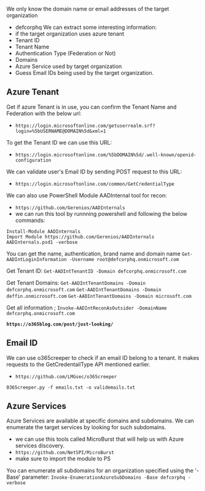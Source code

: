 We only know the domain name or email addresses of the target organization
- defcorphq
We can extract some interesting information: 
- if the target organization uses azure tenant 
- Tenant ID
- Tenant Name
- Authentication Type (Federation or Not)
- Domains
- Azure Service used by target organization
- Guess Email IDs being used by the target organization. 
## Azure Tenant 
Get if azure Tenant is in use, you can confirm the Tenant Name and Federation with the below url: 
- ` https://login.microsoftonline.com/getuserrealm.srf?login=%5bUSERNAME@DOMAIN%5d&xml=1 `

To get the Tenant ID we can use this URL: 
- ` https://login.microsoftonline.com/%5bDOMAIN%5d/.well-known/openid-configuration `

We can validate user's Email ID by sending POST request to this URL:
- ` https://login.microsoftonline.com/common/GetCredentialType `

We can also use PowerShell Module AADInternal tool for recon: 
- ` https://github.com/Gerenios/AADInternals `
- we can run this tool by runnning powershell and following the below commands:
```
Install-Module AADInternals
Import Module https://github.com/Gerenios/AADInternals
AADInternals.psd1 -verbose
```

You can get the name, authentication, brand name and domain name 
`Get-AADIntLoginInformation -Username root@defcorphq.onmicrosoft.com`

Get Tenant ID: 
` Get-AADIntTenantID -Domain defcorphq.onmicrosoft.com `

Get Tenant Domains: 
` Get-AADIntTenantDomains -Domain defcorphq.onmicrosoft.com `
` Get-AADIntTenantDomains -Domain deffin.onmicrosoft.com `
` Get-AADIntTenantDomains -Domain microsoft.com `

Get all information ;
` Invoke-AADIntReconAsOutsider -DomainName defcorphq.onmicrosoft.com `

**`https://o365blog.com/post/just-looking/`**
## Email ID
We can use o365creeper to check if an email ID belong to a tenant. It makes requests to the GetCredentailType API mentioned earlier. 
- ` https://github.com/LMGsec/o365creeper `
```
0365creeper.py -f emails.txt -o validemails.txt
```

## Azure Services
Azure Services are available at specific domains and subdomains. We can enumerate the target services by looking for such subdomains. 
- we can use this tools called MicroBurst that will help us with Azure services discovery. 
- ` https://github.com/NetSPI/MicroBurst `
- make sure to import the module to PS

You can enumerate all subdomains for an organization specified using the '-Base' parameter:
` Invoke-EnumerationAzureSubDomains -Base defcorphq -verbose `